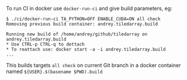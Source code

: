 To run CI in docker use `docker-run-ci` and give build parameters, eg:

```
$ ./ci/docker-run-ci TA_PYTHON=OFF ENABLE_CUDA=ON all check
Removing previous build container: andrey.tiledarray.build

Running new build of /home/andrey/github/tiledarray on andrey.tiledarray.build
* Use CTRL-p CTRL-q to dettach
* To reattach use: docker start -a -i andrey.tiledarray.build
...
```

This builds targets `all check` on current Git branch in a docker container named `${USER}.$(basename $PWD).build` 

